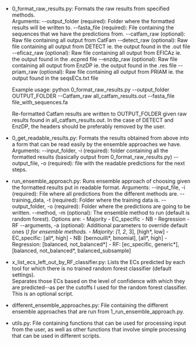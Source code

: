 - 0_format_raw_results.py: Formats the raw results from specified methods.  
	Arguments:
		--output_folder (required): Folder where the formatted results will be 
									written to.
		--fasta_file    (required): File containing the sequences that we have 
									the predictions from.
		--catfam_raw    (optional): Raw file containing all output from CatFam
		--detect_raw	(optional): Raw file containing all output from DETECT
									ie. the output found in the .out file
		--eficaz_raw    (optional): Raw file containing all output from EFICAz
									ie. the output found in the .ecpred file
		--enzdp_raw	    (optional): Raw file containing all output from EnzDP
									ie. the output found in the .res file
		--priam_raw	    (optional): Raw file containing all output from PRIAM
									ie. the output found in the seqsECs.txt file
									
	Example usage: 
	python 0_format_raw_results.py --output_folder OUTPUT_FOLDER 
	--Catfam_raw all_catfam_results.out --fasta_file file_with_sequences.fa
	
	Re-formatted Catfam results are written to OUTPUT_FOLDER given raw results
	found in all_catfam_results.out.  In the case of DETECT and EnzDP, the
	headers should be preferably removed by the user.
	
- 0_get_readable_results.py: Formats the results obtained from above
	into a form that can be read easily by the ensemble approaches we have.
	Arguments:
		--input_folder, -i (required): folder containing all the formatted results
								       (basically output from 0_format_raw_results.py)
		--output_file, -o  (required): file with the readable predictions for the 
									   next steps.
	
- run_ensemble_approach.py: Runs ensemble approach of choosing given the 
  formatted results put in readable format.
	Arguments:
		--input_file, -i    (required): File where all predictions from the 
										different methods are.
		--training_data, -t (required): Folder where the training data is.
		--output_folder, -o (required): Folder where the predictions are going 
										to be written.
		--method, -m        (optional): The ensemble method to run (default is
										random forest).
										Options are:
										- Majority
										- EC_specific
										- NB
										- Regression
										- RF
		--arguments, -a     (optional): Additional parameters to override
										default ones (*) for ensemble methods.
										- Majority: [1, 2*, 3], [high*, low]
										- EC_specific: [all*, high]
										- NB: [bernouilli*, binomial], [all*, high]
										- Regression: [balanced, not_balanced*]
										- RF: [ec_specific, generic*], 
											[balanced, not_balanced*, balanced_subsample]
					
- x_list_ecs_left_out_by_RF_classifier.py: Lists the ECs predicted by each tool
	for which there is no trained random forest classifier (default settings).  
	Separates those ECs	based on the level of confidence with which they are 
	predicted--as per the cutoffs I used for the random forest classifier. This 
	is an optional script.					
  
- different_ensemble_approaches.py: File containing the different ensemble
  approaches that are run from 1_run_ensemble_approach.py.
  
- utils.py: File containing functions that can be used for processing input from
	the user, as well as other functions that involve simple processing that can
	be used in different scripts.